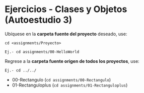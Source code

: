 # Ejercicios - Clases y Objetos (Autoestudio 3)

Ubíquese en la **carpeta fuente del proyecto** deseado, use:

```
cd <assignments/Proyecto>

Ej.- cd assignments/00-HelloWorld

```
Regrese a la **carpeta fuente origen de todos los proyectos**, use:

```
Ej.- cd ../../

```

- 00-Rectangulo (```cd assignments/00-Rectangulo```)
- 01-Rectanguloplus (```cd assignments/01-Rectanguloplus```)
